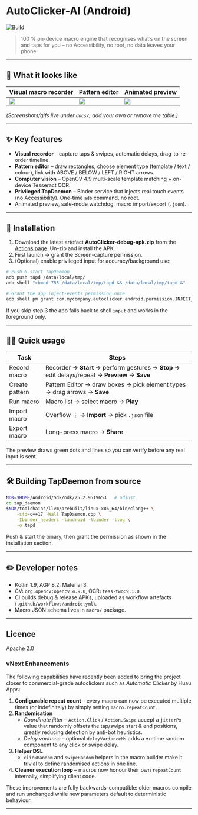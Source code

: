 # AutoClicker-AI (Android)

[![Build](https://github.com/your-org/your-repo/actions/workflows/android.yml/badge.svg)](https://github.com/your-org/your-repo/actions/workflows/android.yml)

> 100 % on-device macro engine that recognises what’s on the screen and taps for you – no Accessibility, no root, no data leaves your phone.

---

## 📸 What it looks like

| Visual macro recorder | Pattern editor | Animated preview |
|-----------------------|---------------|------------------|
| ![](docs/recorder.gif) | ![](docs/editor.gif) | ![](docs/preview.gif) |

*(Screenshots/gifs live under `docs/`; add your own or remove the table.)*

---

## ✨ Key features

* **Visual recorder** – capture taps & swipes, automatic delays, drag-to-re-order timeline.
* **Pattern editor** – draw rectangles, choose element type (template / text / colour), link with ABOVE / BELOW / LEFT / RIGHT arrows.
* **Computer vision** – OpenCV 4.9 multi-scale template matching + on-device Tesseract OCR.
* **Privileged TapDaemon** – Binder service that injects real touch events (no Accessibility). One-time `adb` command, no root.
* Animated preview, safe-mode watchdog, macro import/export (`.json`).

---

## 🚀 Installation

1. Download the latest artefact **AutoClicker-debug-apk.zip** from the [Actions page](https://github.com/your-org/your-repo/actions/workflows/android.yml). Un-zip and install the APK.
2. First launch → grant the Screen-capture permission.
3. (Optional) enable privileged input for accuracy/background use:

```bash
# Push & start TapDaemon
adb push tapd /data/local/tmp/
adb shell "chmod 755 /data/local/tmp/tapd && /data/local/tmp/tapd &"

# Grant the app inject-events permission once
adb shell pm grant com.mycompany.autoclicker android.permission.INJECT_EVENTS
```
If you skip step 3 the app falls back to shell `input` and works in the foreground only.

---

## 🏃‍♀️ Quick usage

| Task | Steps |
|------|-------|
| Record macro | Recorder → **Start** → perform gestures → **Stop** → edit delays/repeat → **Preview** → **Save** |
| Create pattern | Pattern Editor → draw boxes → pick element types → drag arrows → **Save** |
| Run macro | Macro list → select macro → **Play** |
| Import macro | Overflow ⋮ → **Import** → pick `.json` file |
| Export macro | Long-press macro → **Share** |

The preview draws green dots and lines so you can verify before any real input is sent.

---

## 🛠 Building TapDaemon from source

```bash
NDK=$HOME/Android/Sdk/ndk/25.2.9519653   # adjust
cd tap_daemon
$NDK/toolchains/llvm/prebuilt/linux-x86_64/bin/clang++ \
    -std=c++17 -Wall TapDaemon.cpp \
    -Ibinder_headers -landroid -lbinder -llog \
    -o tapd
```

Push & start the binary, then grant the permission as shown in the installation section.

---

## ✏️ Developer notes

* Kotlin 1.9, AGP 8.2, Material 3.
* CV: `org.opencv:opencv:4.9.0`, OCR: `tess-two:9.1.0`.
* CI builds debug & release APKs, uploaded as workflow artefacts (`.github/workflows/android.yml`).
* Macro JSON schema lives in `macro/` package.

---

## Licence
Apache 2.0

### vNext Enhancements

The following capabilities have recently been added to bring the project closer to commercial-grade autoclickers such as *Automatic Clicker* by Huau Apps:

1. **Configurable repeat count** – every macro can now be executed multiple times (or indefinitely) by simply setting `macro.repeatCount`.
2. **Randomisation**
   * *Coordinate jitter* – `Action.Click` / `Action.Swipe` accept a `jitterPx` value that randomly offsets the tap/swipe start & end positions, greatly reducing detection by anti-bot heuristics.
   * *Delay variance* – optional `delayVarianceMs` adds a ±mtime random component to any click or swipe delay.
3. **Helper DSL**
   * `clickRandom` and `swipeRandom` helpers in the macro builder make it trivial to define randomised actions in one line.
4. **Cleaner execution loop** – macros now honour their own `repeatCount` internally, simplifying client code.

These improvements are fully backwards-compatible: older macros compile and run unchanged while new parameters default to deterministic behaviour.

---
